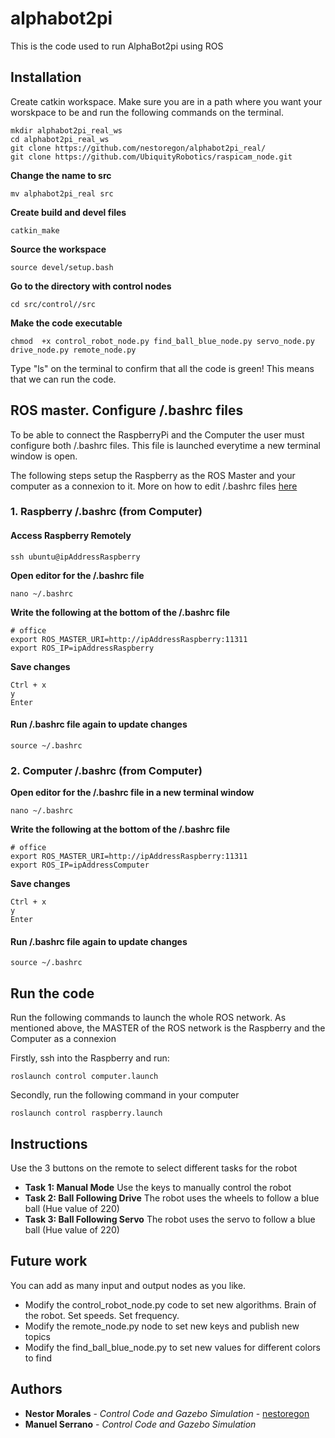 # alphabot2pi
This is the code used to run AlphaBot2pi using ROS

## Installation
Create catkin workspace. Make sure you are in a path where you want your worskpace to be and run the following commands on the terminal.
```
mkdir alphabot2pi_real_ws
cd alphabot2pi_real_ws
git clone https://github.com/nestoregon/alphabot2pi_real/
git clone https://github.com/UbiquityRobotics/raspicam_node.git
```
**Change the name to src**
```
mv alphabot2pi_real src 
```
**Create build and devel files**
```
catkin_make
```
**Source the workspace**
```
source devel/setup.bash
```
**Go to the directory with control nodes**
```
cd src/control//src
```
**Make the code executable**
```
chmod  +x control_robot_node.py find_ball_blue_node.py servo_node.py drive_node.py remote_node.py
```
Type "ls" on the terminal to confirm that all the code is green! This means that we can run the code.

## ROS master. Configure /.bashrc files

To be able to connect the RaspberryPi and the Computer the user must configure both /.bashrc files. This file is launched everytime a new terminal window is open.

The following steps setup the Raspberry as the ROS Master and your computer as a connexion to it. More on how to edit /.bashrc files [here](http://answers.ros.org/question/272065/specification-of-ros_master_uri-and-ros_hostname/)

### 1. Raspberry /.bashrc (from Computer)
#### Access Raspberry Remotely

```
ssh ubuntu@ipAddressRaspberry
```
**Open editor for the /.bashrc file**
```
nano ~/.bashrc
```
**Write the following at the bottom of the /.bashrc file**
```
# office
export ROS_MASTER_URI=http://ipAddressRaspberry:11311
export ROS_IP=ipAddressRaspberry
```
**Save changes**
```
Ctrl + x
y
Enter
```
#### Run /.bashrc file again to update changes
```
source ~/.bashrc
```

### 2. Computer /.bashrc (from Computer)

**Open editor for the /.bashrc file in a new terminal window**
```
nano ~/.bashrc
```
**Write the following at the bottom of the /.bashrc file**
```
# office
export ROS_MASTER_URI=http://ipAddressRaspberry:11311
export ROS_IP=ipAddressComputer
```
**Save changes**
```
Ctrl + x
y
Enter
```
#### Run /.bashrc file again to update changes
```
source ~/.bashrc
```
## Run the code

Run the following commands to launch the whole ROS network. As mentioned above, the MASTER of the ROS network is the Raspberry and the Computer as a connexion

Firstly, ssh into the Raspberry and run:
```
roslaunch control computer.launch
```
Secondly, run the following command in your computer
```
roslaunch control raspberry.launch
```

## Instructions
Use the 3 buttons on the remote to select different tasks for the robot
* **Task 1: Manual Mode** Use the keys to manually control the robot
* **Task 2: Ball Following Drive** The robot uses the wheels to follow a blue ball (Hue value of 220)
* **Task 3: Ball Following Servo** The robot uses the servo to follow a blue ball (Hue value of 220)

## Future work
You can add as many input and output nodes as you like.
* Modify the control_robot_node.py code to set new algorithms. Brain of the robot. Set speeds. Set frequency. 
* Modify the remote_node.py node to set new keys and publish new topics
* Modify the find_ball_blue_node.py to set new values for different colors to find

## Authors

* **Nestor Morales** - *Control Code and Gazebo Simulation* - [nestoregon](https://github.com/nestoregon)
* **Manuel Serrano** - *Control Code and Gazebo Simulation*
